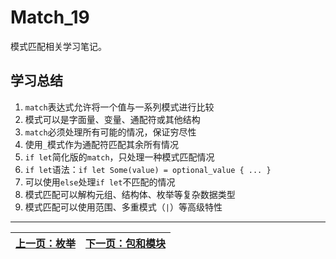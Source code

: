 # Match_19

模式匹配相关学习笔记。

## 学习总结

1. `match`表达式允许将一个值与一系列模式进行比较
2. 模式可以是字面量、变量、通配符或其他结构
3. `match`必须处理所有可能的情况，保证穷尽性
4. 使用`_`模式作为通配符匹配其余所有情况
5. `if let`简化版的`match`，只处理一种模式匹配情况
6. `if let`语法：`if let Some(value) = optional_value { ... }`
7. 可以使用`else`处理`if let`不匹配的情况
8. 模式匹配可以解构元组、结构体、枚举等复杂数据类型
9. 模式匹配可以使用范围、多重模式（`|`）等高级特性 

---

| [上一页：枚举](../18_enum/18_enum.md) | [下一页：包和模块](../20_crate/20_crate.md) |
|------------------------|------------------------| 